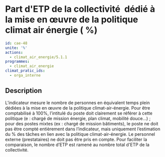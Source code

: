 # Part d'ETP de la collectivité  dédié à la mise en œuvre de la politique climat air énergie ( %)
```yaml
id: cae-48
unite: '%'
actions:
  - climat_air_energie/5.1.1
programmes:
  - climat_air_energie
climat_pratic_ids:
  - orga_interne
```
## Description
L’indicateur mesure le nombre de personnes en équivalent temps plein dédiées à la mise en œuvre de la politique climat-air-énergie. Pour être comptabilisé à 100%, l’intitulé du poste doit clairement se référer à cette politique (e : chargé de mission énergie, plan climat, mobilité douce…) ; pour des postes mixtes (ex : chargé de mission bâtiments), le poste ne doit pas être compté entièrement dans l’indicateur, mais uniquement l’estimation du % des tâches en lien avec la politique climat-air-énergie. Le personnel externe (prestataires) ne doit pas être pris en compte. Pour faciliter la comparaison, le nombre d’ETP est ramené au nombre total d'ETP de la collectivité.




